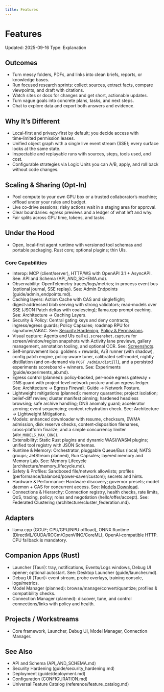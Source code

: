 ```yaml
---
title: Features
---
```


# Features

Updated: 2025-09-16
Type: Explanation

## Outcomes
- Turn messy folders, PDFs, and links into clean briefs, reports, or knowledge bases.
- Run focused research sprints: collect sources, extract facts, compare viewpoints, and draft with citations.
- Watch sites or docs for changes and get short, actionable updates.
- Turn vague goals into concrete plans, tasks, and next steps.
- Chat to explore data and export both answers and evidence.

## Why It’s Different
- Local‑first and privacy‑first by default; you decide access with time‑limited permission leases.
- Unified object graph with a single live event stream (SSE); every surface looks at the same state.
- Inspectable and replayable runs with sources, steps, tools used, and cost.
- Configurable strategies via Logic Units you can A/B, apply, and roll back without code changes.

## Scaling & Sharing (Opt‑In)
- Pool compute to your own GPU box or a trusted collaborator’s machine; offload under your rules and budget.
- Live co‑drive sessions; risky actions wait in a staging area for approval.
- Clear boundaries: egress previews and a ledger of what left and why.
- Fair splits across GPU time, tokens, and tasks.

## Under the Hood
- Open, local‑first agent runtime with versioned tool schemas and portable packaging. Rust core; optional plugins; thin UIs.

### Core Capabilities
- Interop: MCP (client/server), HTTP/WS with OpenAPI 3.1 + AsyncAPI. See: API and Schema (API_AND_SCHEMA.md).
- Observability: OpenTelemetry traces/logs/metrics; in‑process event bus (optional journal, SSE replay). See: Admin Endpoints (guide/admin_endpoints.md).
- Caching layers: Action Cache with CAS and singleflight; digest‑addressed blob serving with strong validators; read‑models over SSE (JSON Patch deltas with coalescing); llama.cpp prompt caching. See: Architecture → Caching Layers.
- Security & Policy: Central gating keys and deny contracts; ingress/egress guards; Policy Capsules; roadmap RPU for signatures/ABAC. See: [Security Hardening](guide/security_hardening.md), [Policy & Permissions](guide/policy_permissions.md).
- Visual capture: Agents and UIs call `ui.screenshot.capture` for screen/window/region snapshots with Activity lane previews, gallery management, annotation tooling, and optional OCR. See: [Screenshots](guide/screenshots.md).
 - Self‑improvement loop: goldens + rewards, A/B runner (with shadow), config patch engine, policy‑aware tuner, calibrated self‑model, nightly distillation (and on-demand via `POST /admin/distill`), and a persisted experiments scoreboard + winners. See: Experiments (guide/experiments_ab.md).
- Egress control (planned): policy‑backed, per‑node egress gateway + DNS guard with project‑level network posture and an egress ledger. See: Architecture → Egress Firewall; Guide → Network Posture.
 - Lightweight mitigations (planned): memory quarantine; project isolation; belief‑diff review; cluster manifest pinning; hardened headless browsing; safe archive handling; DNS anomaly guard; accelerator zeroing; event sequencing; context rehydration check. See: Architecture → Lightweight Mitigations.
 - Models: enhanced downloader with resume, checksum, EWMA admission, disk reserve checks, content‑disposition filenames, cross‑platform finalize, and a simple concurrency limiter (`ARW_MODELS_MAX_CONC`).
- Extensibility: Static Rust plugins and dynamic WASI/WASM plugins; unified tool registry with JSON Schemas.
- Runtime & Memory: Orchestrator, pluggable Queue/Bus (local; NATS groups; JetStream planned), Run Capsules; layered memory and Memory Lab. See: Memory Lifecycle (architecture/memory_lifecycle.md).
- Safety & Profiles: Sandboxed file/network allowlists; profiles (performance/balanced/power‑saver/custom); secrets and hints.
- Hardware & Performance: Hardware discovery; governor presets; model daemon + CAS for concurrent access. See: [Models Download](guide/models_download.md).
- Connections & Hierarchy: Connection registry, health checks, rate limits, QoS, tracing, policy; roles and negotiation (hello/offer/accept). See: Federated Clustering (architecture/cluster_federation.md).

## Adapters
- llama.cpp (GGUF; CPU/GPU/NPU offload), ONNX Runtime (DirectML/CUDA/ROCm/OpenVINO/CoreML), OpenAI‑compatible HTTP. CPU fallback is mandatory.

## Companion Apps (Rust)
- Launcher (Tauri): tray, notifications, Events/Logs windows, Debug UI opener; optional autostart. See: Desktop Launcher (guide/launcher.md).
- Debug UI (Tauri): event stream, probe overlays, training console, logs/metrics.
- Model Manager (planned): browse/manage/convert/quantize; profiles & compatibility checks.
- Connection Manager (planned): discover, tune, and control connections/links with policy and health.

## Projects / Workstreams
- Core framework, Launcher, Debug UI, Model Manager, Connection Manager.

## See Also
- API and Schema (API_AND_SCHEMA.md)
- Security Hardening (guide/security_hardening.md)
- Deployment (guide/deployment.md)
- Configuration (CONFIGURATION.md)
- Universal Feature Catalog (reference/feature_catalog.md)
